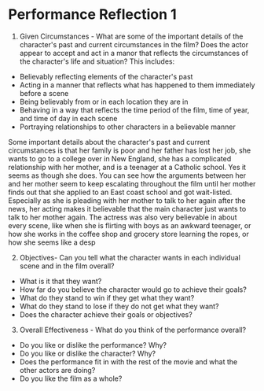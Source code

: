 # Performance Reflection 1
1. Given Circumstances - What are some of the important details of the character's past and current circumstances in the film? Does the actor appear to accept and act in a manor that reflects the circumstances of the character's life and situation? This includes:

-   Believably reflecting elements of the character's past
-   Acting in a manner that reflects what has happened to them immediately before a scene
-   Being believably from or in each location they are in
-   Behaving in a way that reflects the time period of the film, time of year, and time of day in each scene
-   Portraying relationships to other characters in a believable manner

Some important details about the character's past and current circumstances is that her family is poor and her father has lost her job, she wants to go to a college over in New England, she has a complicated relationship with her mother, and is a teenager at a Catholic school. Yes it seems as though she does. You can see how the arguments between her and her mother seem to keep escalating throughout the film until her mother finds out that she applied to an East coast school and got wait-listed. Especially as she is pleading with her mother to talk to her again after the news, her acting makes it believable that the main character just wants to talk to her mother again. The actress was also very believable in about every scene, like when she is flirting with boys as an awkward teenager, or how she works in the coffee shop and grocery store learning the ropes, or how she seems like a desp

2. Objectives- Can you tell what the character wants in each individual scene and in the film overall?

-   What is it that they want?
-   How far do you believe the character would go to achieve their goals?
-   What do they stand to win if they get what they want?
-   What do they stand to lose if they do not get what they want?
-   Does the character achieve their goals or objectives?

3. Overall Effectiveness - What do you think of the performance overall?

-   Do you like or dislike the performance? Why?
-   Do you like or dislike the character? Why?
-   Does the performance fit in with the rest of the movie and what the other actors are doing?
-   Do you like the film as a whole?


<!--stackedit_data:
eyJoaXN0b3J5IjpbLTY5NDk5NjIyMCwzMDM1NTIxOTQsLTIwOD
g3NDY2MTJdfQ==
-->